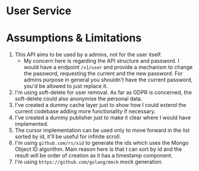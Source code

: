 # User Service

# Assumptions & Limitations

1. This API aims to be used by a admins, not for the user itself.
   * My concern here is regarding the API structure and password. I would have a endpoint `/v1/user` and provide a mechanism to change the password, requesting the current and the new password. For admins purpose in general you shouldn't have the current password, you'd be allowed to just replace it.
2. I'm using soft-delete for user removal. As far as GDPR is concerned, the soft-delete could also anonymise the personal data.
3. I've created a dummy cache layer just to show how I could extend the current codebase adding more functionality if necessary.
4. I've created a dummy publisher just to make it clear where I would have implemented.
5. The cursor implementation can be used only to move forward in the list sorted by id, it'll be useful for infinite scroll.
6. I'm using `github.com/rs/xid` to generate the ids which uses the Mongo Object ID algorithm. Main reason here is that I can sort by id and the result will be order of creation as it has a timestamp component.
7. I'm using `https://github.com/golang/mock` mock generation.
